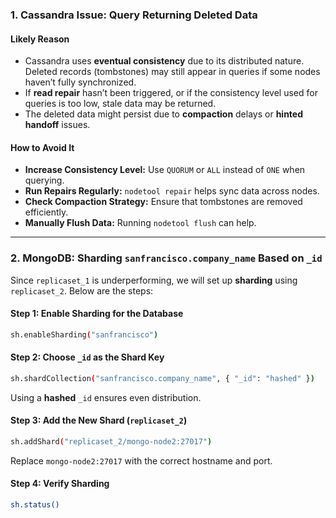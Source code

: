 ### **1. Cassandra Issue: Query Returning Deleted Data**
#### **Likely Reason**
- Cassandra uses **eventual consistency** due to its distributed nature. Deleted records (tombstones) may still appear in queries if some nodes haven’t fully synchronized.
- If **read repair** hasn’t been triggered, or if the consistency level used for queries is too low, stale data may be returned.
- The deleted data might persist due to **compaction** delays or **hinted handoff** issues.

#### **How to Avoid It**
- **Increase Consistency Level:** Use `QUORUM` or `ALL` instead of `ONE` when querying.
- **Run Repairs Regularly:** `nodetool repair` helps sync data across nodes.
- **Check Compaction Strategy:** Ensure that tombstones are removed efficiently.
- **Manually Flush Data:** Running `nodetool flush` can help.

---

### **2. MongoDB: Sharding `sanfrancisco.company_name` Based on `_id`**
Since `replicaset_1` is underperforming, we will set up **sharding** using `replicaset_2`. Below are the steps:

#### **Step 1: Enable Sharding for the Database**
```sh
sh.enableSharding("sanfrancisco")
```

#### **Step 2: Choose `_id` as the Shard Key**
```sh
sh.shardCollection("sanfrancisco.company_name", { "_id": "hashed" })
```
Using a **hashed** `_id` ensures even distribution.

#### **Step 3: Add the New Shard (`replicaset_2`)**
```sh
sh.addShard("replicaset_2/mongo-node2:27017")
```
Replace `mongo-node2:27017` with the correct hostname and port.

#### **Step 4: Verify Sharding**
```sh
sh.status()
```

